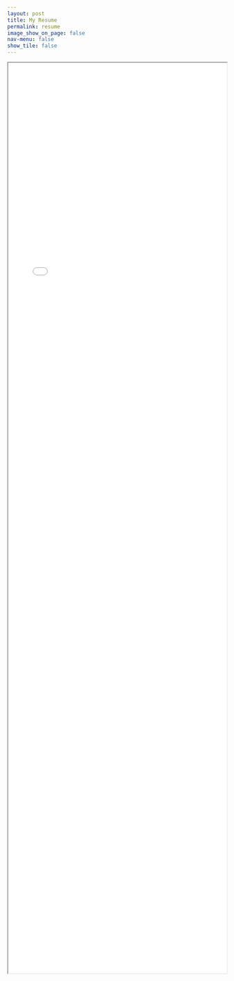 ```yaml
---
layout: post
title: My Resume
permalink: resume
image_show_on_page: false
nav-menu: false
show_tile: false
---
```


<iframe src="{{ site.url }}/assets/files/170070011.pdf" width="100%" height="2100px"> </iframe>
